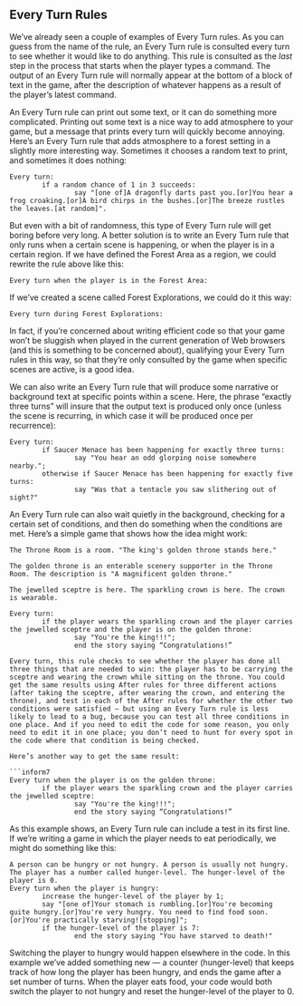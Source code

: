 ## Every Turn Rules

We’ve already seen a couple of examples of Every Turn rules. As you can guess from the name of the rule, an Every Turn rule is consulted every turn to see whether it would like to do anything. This rule is consulted as the _last_ step in the process that starts when the player types a command. The output of an Every Turn rule will normally appear at the bottom of a block of text in the game, after the description of whatever happens as a result of the player’s latest command.

An Every Turn rule can print out some text, or it can do something more complicated. Printing out some text is a nice way to add atmosphere to your game, but a message that prints every turn will quickly become annoying. Here’s an Every Turn rule that adds atmosphere to a forest setting in a slightly more interesting way. Sometimes it chooses a random text to print, and sometimes it does nothing:

```inform7
Every turn:
        if a random chance of 1 in 3 succeeds:
                say "[one of]A dragonfly darts past you.[or]You hear a frog croaking.[or]A bird chirps in the bushes.[or]The breeze rustles the leaves.[at random]".
```

But even with a bit of randomness, this type of Every Turn rule will get boring before very long. A better solution is to write an Every Turn rule that only runs when a certain scene is happening, or when the player is in a certain region. If we have defined the Forest Area as a region, we could rewrite the rule above like this:

```inform7
Every turn when the player is in the Forest Area:
```

If we’ve created a scene called Forest Explorations, we could do it this way:

```inform7
Every turn during Forest Explorations:
```

In fact, if you’re concerned about writing efficient code so that your game won’t be sluggish when played in the current generation of Web browsers (and this is something to be concerned about), qualifying your Every Turn rules in this way, so that they’re only consulted by the game when specific scenes are active, is a good idea.

We can also write an Every Turn rule that will produce some narrative or background text at specific points within a scene. Here, the phrase “exactly three turns” will insure that the output text is produced only once (unless the scene is recurring, in which case it will be produced once per recurrence):

```inform7
Every turn:
        if Saucer Menace has been happening for exactly three turns:
                say "You hear an odd glorping noise somewhere nearby.";
        otherwise if Saucer Menace has been happening for exactly five turns:
                say "Was that a tentacle you saw slithering out of sight?"
```

An Every Turn rule can also wait quietly in the background, checking for a certain set of conditions, and then do something when the conditions are met. Here’s a simple game that shows how the idea might work:

```inform7
The Throne Room is a room. "The king's golden throne stands here."

The golden throne is an enterable scenery supporter in the Throne Room. The description is "A magnificent golden throne."

The jewelled sceptre is here. The sparkling crown is here. The crown is wearable.

Every turn:
        if the player wears the sparkling crown and the player carries the jewelled sceptre and the player is on the golden throne:
                say "You're the king!!!";
                end the story saying “Congratulations!”

Every turn, this rule checks to see whether the player has done all three things that are needed to win: the player has to be carrying the sceptre and wearing the crown while sitting on the throne. You could get the same results using After rules for three different actions (after taking the sceptre, after wearing the crown, and entering the throne), and test in each of the After rules for whether the other two conditions were satisfied — but using an Every Turn rule is less likely to lead to a bug, because you can test all three conditions in one place. And if you need to edit the code for some reason, you only need to edit it in one place; you don’t need to hunt for every spot in the code where that condition is being checked.

Here’s another way to get the same result:

```inform7
Every turn when the player is on the golden throne:
        if the player wears the sparkling crown and the player carries the jewelled sceptre:
                say "You're the king!!!";
                end the story saying “Congratulations!”
```

As this example shows, an Every Turn rule can include a test in its first line. If we’re writing a game in which the player needs to eat periodically, we might do something like this:

```inform7
A person can be hungry or not hungry. A person is usually not hungry.
The player has a number called hunger-level. The hunger-level of the player is 0.
Every turn when the player is hungry:
        increase the hunger-level of the player by 1;
        say "[one of]Your stomach is rumbling.[or]You're becoming quite hungry.[or]You're very hungry. You need to find food soon.[or]You're practically starving![stopping]";
        if the hunger-level of the player is 7:
                end the story saying "You have starved to death!"
```

Switching the player to hungry would happen elsewhere in the code. In this example we’ve added something new — a counter (hunger-level) that keeps track of how long the player has been hungry, and ends the game after a set number of turns. When the player eats food, your code would both switch the player to not hungry and reset the hunger-level of the player to 0.
